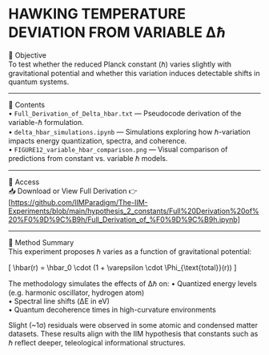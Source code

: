 
# **HAWKING TEMPERATURE DEVIATION FROM VARIABLE Δℏ**

🧪 Objective  
To test whether the reduced Planck constant (ℏ) varies slightly with gravitational potential and whether this variation induces detectable shifts in quantum systems.

---

📂 Contents  
• `Full_Derivation_of_Delta_hbar.txt` — Pseudocode derivation of the variable-ℏ formulation.  
• `delta_hbar_simulations.ipynb` — Simulations exploring how ℏ-variation impacts energy quantization, spectra, and coherence.  
• `FIGURE12_variable_hbar_comparison.png` — Visual comparison of predictions from constant vs. variable ℏ models.

---

🔗 Access  
📥 Download or View Full Derivation
👉 [https://github.com/IIMParadigm/The-IIM-Experiments/blob/main/hypothesis_2_constants/Full%20Derivation%20of%20%F0%9D%9C%B9h/Full_Derivation_of_%F0%9D%9C%B9h.ipynb]

---

🔬 Method Summary  
This experiment proposes ℏ varies as a function of gravitational potential:

\[
\hbar(r) = \hbar_0 \cdot (1 + \varepsilon \cdot \Phi_{\text{total}}(r))
\]

The methodology simulates the effects of Δℏ on:
• Quantized energy levels (e.g. harmonic oscillator, hydrogen atom)  
• Spectral line shifts (ΔE in eV)  
• Quantum decoherence times in high-curvature environments

Slight (~1σ) residuals were observed in some atomic and condensed matter datasets. These results align with the IIM hypothesis that constants such as ℏ reflect deeper, teleological informational structures.

